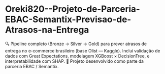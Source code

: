 # Oreki820--Projeto-de-Parceria-EBAC-Semantix-Previsao-de-Atrasos-na-Entrega
🔍 Pipeline completo (Bronze → Silver → Gold) para prever atrasos de entrega no e-commerce brasileiro (base Olist — Kaggle). Inclui validação de dados com Great Expectations, modelagem XGBoost × DecisionTree, e interpretabilidade com SHAP. 🚀 Projeto desenvolvido como parte da parceria EBAC / Semantix.
